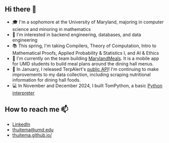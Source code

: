 ## Hi there 👋
- 🎓 I'm a sophomore at the University of Maryland, majoring in computer science and minoring in mathematics
- 🧐 I'm interested in backend engineering, databases, and data engineering
- 📚 This spring, I'm taking Compilers, Theory of Computation, Intro to Mathematical Proofs, Applied Probability & Statistics I, and AI & Ethics
- 🔨 I'm currently on the team building [MarylandMeals](https://github.com/MarylandMealsTeam). It is a mobile app for UMD students to build meal plans around the dining hall menus. 
- 📆 In January, I released TerpAlert's [public API](https://terpalert.xyz/api)! I'm continuing to make improvements to my data collection, including scraping nutritional information for dining hall foods.
- 💻 In November and December 2024, I built TomPython, a basic [Python interpreter](https://github.com/THuitema/Interpreter)

## How to reach me 📫
- [LinkedIn](https://www.linkedin.com/in/thomas-huitema/)
- thuitema@umd.edu
- [thuitema.github.io/](https://thuitema.github.io/)
